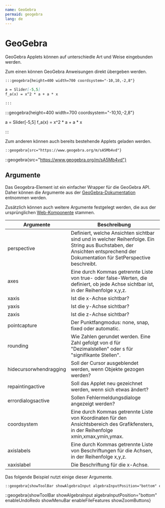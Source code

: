 ```yaml
---
name: GeoGebra
permaid: geogebra
lang: de
---
```


# GeoGebra

GeoGebra Applets können auf unterschiedle Art und Weise eingebunden werden.

Zum einen können GeoGebra Anweisungen direkt übergeben werden.

```md
:::geogebra{height=400 width=700 coordsystem="-10,10,-2,8"}

a = Slider[-5,5]
f_a(x) = x^2 * a + a * x

:::
```

:::geogebra{height=400 width=700 coordsystem="-10,10,-2,8"}

a = Slider[-5,5]
f_a(x) = x^2 * a + a * x

:::

Zum anderen können auch bereits bestehende Applets geladen werden.

```md
::geogebra{src="https://www.geogebra.org/m/sA5Mb4vd"}
```

::geogebra{src="https://www.geogebra.org/m/sA5Mb4vd"}

## Argumente

Das Geogebra-Element ist ein einfacher Wrapper für die GeoGebra API. Daher können die Argumente aus der [GeoGebra-Dokumentation](https://geogebra.github.io/docs/reference/en/GeoGebra_App_Parameters/) entnommen werden.

Zusätzlich können auch weitere Argumente festgelegt werden, die aus der ursprünglichen [Web-Komponente](https://somethingorotherwhatever.com/geogebra-component/reference.html) stammen.

| **Argumente**             | **Beschreibung**                                                                                              |
|---------------------------|-------------------------------------------------------------------------------------------------------------|
| perspective               | Definiert, welche Ansichten sichtbar sind und in welcher Reihenfolge. Ein String aus Buchstaben, der Ansichten entsprechend der Dokumentation für SetPerspective beschreibt. |
| axes                      | Eine durch Kommas getrennte Liste von true- oder false-Werten, die definiert, ob jede Achse sichtbar ist, in der Reihenfolge x,y,z.   |
| xaxis                     | Ist die x-Achse sichtbar?                                                                                     |
| yaxis                     | Ist die y-Achse sichtbar?                                                                                     |
| zaxis                     | Ist die z-Achse sichtbar?                                                                                     |
| pointcapture              | Der Punktfangmodus: none, snap, fixed oder automatic.                                                        |
| rounding                  | Wie Zahlen gerundet werden. Eine Zahl gefolgt von d für "Dezimalstellen" oder s für "signifikante Stellen".   |
| hidecursorwhendragging    | Soll der Cursor ausgeblendet werden, wenn Objekte gezogen werden?                                             |
| repaintingactive          | Soll das Applet neu gezeichnet werden, wenn sich etwas ändert?                                               |
| errordialogsactive        | Sollen Fehlermeldungsdialoge angezeigt werden?                                                               |
| coordsystem               | Eine durch Kommas getrennte Liste von Koordinaten für den Ansichtsbereich des Grafikfensters, in der Reihenfolge xmin,xmax,ymin,ymax. |
| axislabels                | Eine durch Kommas getrennte Liste von Beschriftungen für die Achsen, in der Reihenfolge x,y,z.               |
| xaxislabel                | Die Beschriftung für die x-Achse.                                                                            |


Das folgende Beispiel nutzt einige dieser Argumente.

```md
::geogebra{showToolBar showAlgebraInput algebraInputPosition="bottom" enableUndoRedo showMenuBar enableFileFeatures showZoomButtons}
```

::geogebra{showToolBar showAlgebraInput algebraInputPosition="bottom" enableUndoRedo showMenuBar enableFileFeatures showZoomButtons}
